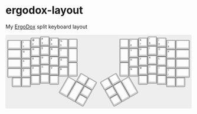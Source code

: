 # ergodox-layout

My [ErgoDox](https://www.ergodox.io/) split keyboard layout

![ergodox-layout.png](./keyboard-layout-editor/ergodox-layout.png)
